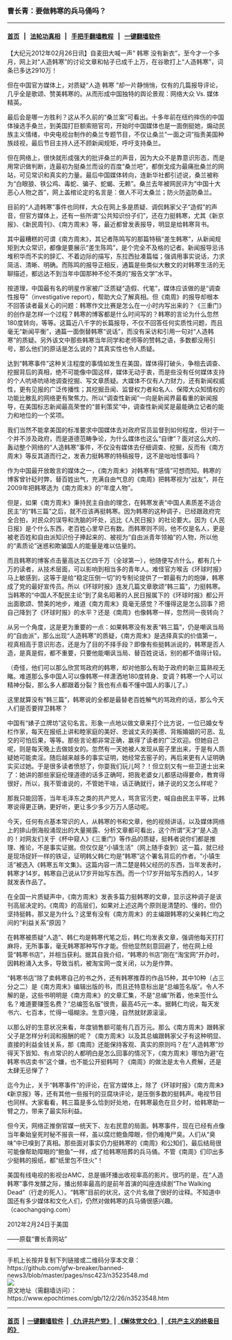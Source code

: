 ### 曹长青：要做韩寒的兵马俑吗？
------------------------

#### [首页](https://github.com/gfw-breaker/banned-news3/blob/master/README.md) &nbsp;&nbsp;|&nbsp;&nbsp; [法轮功真相](https://github.com/begood0513/basic/blob/master/README.md)  &nbsp;&nbsp;|&nbsp;&nbsp; [手把手翻墙教程](https://github.com/gfw-breaker/guides/wiki)  &nbsp;&nbsp;|&nbsp;&nbsp; [一键翻墙软件](https://github.com/gfw-breaker/nogfw/blob/master/README.md)  



<div><p>
 【大纪元2012年02月26日讯】自麦田大喊一声“
 <ok href="https://www.epochtimes.com/gb/tag/%E9%9F%A9%E5%AF%92.html">
  韩寒
 </ok>
 没有新衣”，至今才一个多月，网上对“人造韩寒”的讨论文章和帖子已成千上万，在谷歌打上“人造韩寒”，词条已多达2910万！
</p>
<p>
 但在中国官方媒体上，对质疑“人造
 <ok href="https://www.epochtimes.com/gb/tag/%E9%9F%A9%E5%AF%92.html">
  韩寒
 </ok>
 ”却一片静悄悄，仅有的几篇报导评论，几乎全是歌颂、赞美韩寒的。从而形成中国独特的舆论景观：网络大众 Vs. 媒体精英。
</p>
<p>
 最后会是哪一方胜利？这从不久前的“桑兰案”可看出。十多年前在纽约摔伤的中国体操选手桑兰，到美国打巨额索赔官司，开始时中国媒体也是一面倒挺她，煽动民族主义情绪，中央电视台制作的桑兰专题节目，不仅让桑兰“一面之词”指责美国种族歧视，最后节目主持人还不顾新闻规矩，呼吁支持桑兰。
</p>
<p>
 但在网络上，很快就形成强大的批评桑兰的声音，因为大众不是靠意识形态，而是用常识做判断，连最初为挺桑兰而设的百度“桑兰吧”，都倒戈成为最痛批桑兰的网站，可见常识和真实的力量。最后中国媒体转向，连新华社都引述说，桑兰被称为“白眼狼、铁公鸡、毒蛇、骗子、蛇蝎、无赖”。桑兰去年被网民评为“中国十大恶心人物之首”，网上盖棺论定的名言是：做人不可太桑兰；防火防盗防桑兰。
</p>
<p>
 目前的“人造韩寒”事件也同样，大众在网上多是质疑、调侃韩家父子“造假”的声音，但官方媒体上，还有一些所谓“公共知识份子们”，还在力挺韩寒，尤其《新京报》、《新民周刊》、《南方周末》等，最近都曾发表报导，明显是给韩寒背书。
</p>
<p>
 其中最糟糕的可谓《南方周末》，其记者陈鸣写的那篇特稿“差生韩寒”，从新闻规矩到大众常识，都像是要展示“差生陈鸣”，是个完全不及格的记者。新闻报导忌讳堆积华而不实的辞汇、不着边际的描写，东拉西扯凑篇幅；强调用事实说话，力求简洁、清晰、明确。而陈鸣的报导正相反，通篇是些类似大散文的对韩寒生活的无聊描述，都远达不到当年中国那种不伦不类的“报告文学”水平。
</p>
<p>
 按道理，中国最有名的明星作家被广泛质疑“造假、代笔”，媒体应该做的是“调查性报导”（investigative report），帮助大众了解真相。但《南周》的报导却根本不回答读者最关心的问题：韩寒作文比赛是怎么在一小时内写出来的？《三重门》的创作是怎样一个过程？韩寒的博客都是什么时间写的？韩寒的言论为什么忽然180度转向，等等。这篇近八千字的长篇报导，不仅不回答任何实质性问题，而且毫无“新闻平衡”，通篇一面倒替韩寒“说话”，而没有采访和引用一句对“人造韩寒”的质疑。另外该文中那些韩寒当年同学和老师等的赞韩之语，多数都没用引号，那么他们的原话是怎么说的？其真实性也令人质疑。
</p>
<p>
 达到“韩寒事件”这种关注程度的事情如发生在美国，媒体得打破头，争相去调查、挖掘背后的真相，绝不可能像中国这样，媒体无动于衷，而是些没有任何媒体支持的个人吭哧吭哧地调查挖掘、写文章质疑。大媒体不仅有人力财力，还有新闻权威性，更有见报的广泛传播性；其挖掘丑闻、监督权力者和名人、保障大众知情权的功能比散乱的网络更有聚焦力。所以“调查性新闻”一向是新闻界最看重的新闻报导，在美国标志新闻最高荣誉的“普利策奖”中，调查性新闻奖是最能确立记者的能力和地位的一个奖项。
</p>
<p>
 我们当然不能拿美国的标准要求中国媒体去对政府官员监督到如何程度，但对于一个并不涉及政府，而是道德范畴争论，为什么媒体也这么“自律”？面对这么大的、轰动整个网络的“人造韩寒”事件，不仅没有媒体去仔细调查、挖掘，反而有《南方周末》等反其道而行之，发表力挺韩寒的特稿报导，这不是咄咄怪事吗？
</p>
<p>
 作为中国最开放敢言的媒体之一，《南方周末》对韩寒有“感情”可想而知。韩寒的博客曾针砭时弊，替百姓出气，充满自由气息的《南周》把韩寒视为“战友”，并在2009年把韩寒选为《南方周末》的“年度人物”。
</p>
<p>
 但是，如果《南方周末》秉持民主自由的理念，在韩寒发表“中国人素质差不适合民主”的“韩三篇”之后，就不应该再挺韩寒。因为韩寒的这种调子，已经跟政府完全合拍，对民众的误导和洗脑的坏处，远比《人民日报》的社论要大。因为《人民日报》是个什么东西，老百姓心里早已有数。而韩寒则不同，他不仅是名人，更是被老百姓和自由派知识份子捧起来的、被视为“自由派青年领袖”的人物，所以他的“素质论”迷惑和欺骗国人的能量是难以估量的。
</p>
<p>
 而且韩寒的博客点击量高达五亿四千万（全球第一），他随便写点什么，都有几十万的读者，从技术层面，可以影响到相当多的青年人。难怪官方喉舌《环球时报》马上敏感到，这等于是给“稳定压倒一切”的专制论提供了一颗最有力的炮弹，韩寒成了党的最好宣传员。所以《环球时报》连发几篇文章歌颂“韩三篇”，力挺韩寒。当韩寒的“中国人不配民主论”到了臭名昭著的人民日报属下的《环球时报》都公开出面歌颂、赞美的地步，难道《南方周末》竟毫无感觉？不懂得这是怎么回事？把自己降到了《环球时报》的水平？还是《南周》也像韩寒一样，忽然间一夜转向？
</p>
<p>
 从另一个角度，这是更为重要的一点：如果韩寒没有发表“韩三篇”，仍是嘲讽当局的“自由派”，那么出现“人造韩寒”的质疑，《南方周末》是选择真实的价值第一，视真相高于意识形态，还是为了目的不择手段？即像有些挺韩派说的，韩寒是否人造，是真是假，都不重要，只要他能嘲讽当局、替百姓说话，别的都不值得计较。
</p>
<p>
 （奇怪，他们可以那么欣赏骂政府的韩寒，却对他那么有助于政府的新三篇熟视无睹。难道那么多中国人可以像韩寒一样潇洒地180度转身、变调？韩寒一个人可以精神分裂，那么多人都跟着分裂？我也有点看不懂中国人的事儿了。）
</p>
<p>
 这里就算没有“韩三篇”，韩寒说的全都是最替老百姓解气的骂政府的话，那么今天人们是否要捍卫韩寒？
</p>
<p>
 中国有“婊子立牌坊”这句名言。形象一点地以做文章来打个比方说，一位已婚女专栏作家，每天在报纸上讲和睦家庭的美好、忠诚丈夫的美德、背叛婚姻的可恶、乱交的可怕后果，等等。那些言论都非常正确，赢得了读者的广泛欢迎。但她自己呢，则是每天晚上去做妓女的。忽然有一天她被人发现从窑子里出来，于是有人质疑她可能卖淫。随后越来越多的事实证明，她经常去窑子的，再后来更有人证明确实买过她。于是很多读者愤怒了，你耍我们玩儿呵？！但立刻又有一些卫道士出来了：她讲的那些家庭伦理道德的话多正确呵，把我老婆女儿都感动得要命，教育得很好，所以，我不管谁说的，不管她干啥，话正确就行，婊子说的又怎么样呢？
</p>
<p>
 那我只能回答，当年毛泽东之类的共产党人，骂贪官污吏，喊自由民主平等，比韩寒说得更正确，更好听，更让多少多少万万人感动呢。
</p>
<p>
 今天，任何有点基本常识的人，从韩寒的书和文章，他的视频讲话，以及媒体网络上的排山倒海般涌现出的大量揭露、分析文章都可看出，这个所谓“天才”是人造的！对网友们关于《杯中窥人》《三重门》等作品的质疑，挺韩者说你们都是推理、推论，不是事实证据。但仅仅是“小镇生活”（网上随手查到）这一篇，就已经是现场捉奸一样的铁证，证明韩父韩仁均是“韩寒”这个署名背后的作者。“小镇生活”被选入《韩寒五年文集》。这篇内容一清二楚是韩父经历的东西，当年发表时，韩寒才14岁。韩寒自己说从17岁开始写东西。而一个17岁开始写东西的人，14岁就发表作品了。
</p>
<p>
 在全国一片质疑声中，《南方周末》发表多篇力挺韩寒的文章，显示这种调子是该刊高层决定的。《南周》的高层们，如果对上述这两个原则是清楚的、懂的，但仍坚持挺韩，那又是为什么？这里有没有《南方周末》的主编跟韩寒的父亲韩仁均之间的“利益关系”原因？
</p>
<p>
 在韩寒被质疑“人造”、韩仁均是韩寒代笔之后，韩仁均发表文章，强调他每天打打麻将，无所事事，毫无韩寒那种写作才能。但他显然刻意回避了，他在网上经营“韩寒书店”，并相当获利。据其自我介绍，“韩寒的书店”刚在“淘宝网”开办时，因韩粉涌入太多，导致当机，被淘宝网一度关闭，以为是作弊。
</p>
<p>
 “韩寒书店”除了卖韩寒自己的书之外，还有韩寒推荐的作品15种，其中10种（占三分之二）是《南方周末》编辑出版的书，而且还特意标出是“总编签名版”。令人不解的是，这些书明明是《南方周末》的文章汇集，不是“总编”所着，他来签什么名？难道要赚签名费？“总编签名版”很贵，最高45元一本。据韩仁均说，每天发书六、七百本，忙得一塌糊涂。生意兴隆，自然就财源滚滚。
</p>
<p>
 以那么好的生意状况来看，年度销售额可能有几百万元。那么《南方周末》跟韩家父子是怎样分利润和报酬的呢？《南方周末》以及其总编跟韩家父子有这种明显、直接的利益金钱关系，那《南周》还能保持客观、真实的原则吗？在“人造韩寒”炒得天下皆知、有点常识的人都明白是怎么回事的情况下，《南方周末》哪怕为避“在韩寒书店卖书”这个嫌，也不能公开挺韩呵？《南周》的做法是太令人费解，还是太肆无忌惮了？
</p>
<p>
 迄今为止，关于“韩寒事件”的评论，在官方媒体上，除了《环球时报》《南方周末》《新京报》等，还有其他一些报刊的豆腐块评论，是压倒多数的挺韩声。电视节目也同样。大家看看，韩三篇是多么恰到好处地，在韩寒最危在旦夕时，给韩寒助一臂之力，带来了最实际利益。
</p>
<p>
 但今天，网络正推倒官媒一统天下、左右民意的局面。韩寒事件，现在已经有点像当年秦始皇死时秘不报丧一样，虽以腐烂鲍鱼障眼，但仍难掩尸臭。人们从“臭味”中已嗅到了真相。那些面对事实仍力挺韩寒的《南周》和公知们，最后结局很可能像帮助障眼的“鲍鱼”一样，成了给韩寒陪葬的兵马俑。不管《南周》们印出多少挺韩的报纸，都“纸里包不住火”！
</p>
<p>
 美国有线电视的影视台AMC，总是循环播出收视率高的影片。很巧的是，在“人造韩寒”事件发酵之际，播出频率最高的是前年首演的叫座连续剧“The Walking Dead”（行走的死人）。“韩寒”目前的状况，这个片名做了很好的诠释。不知道中国还有多少媒体和文化人们，仍然对做韩寒的兵马俑很感兴趣。（caochangqing.com）
</p>
<p>
 2012年2月24日于美国
</p>
<p>
 ——原载“曹长青网站”
</p>
</div>
<hr/>
手机上长按并复制下列链接或二维码分享本文章：<br/>
https://github.com/gfw-breaker/banned-news3/blob/master/pages/nsc423/n3523548.md <br/>
<a href='https://github.com/gfw-breaker/banned-news3/blob/master/pages/nsc423/n3523548.md'><img src='https://github.com/gfw-breaker/banned-news3/blob/master/pages/nsc423/n3523548.md.png'/></a> <br/>
原文地址（需翻墙访问）：https://www.epochtimes.com/gb/12/2/26/n3523548.htm


------------------------
#### [首页](https://github.com/gfw-breaker/banned-news3/blob/master/README.md) &nbsp;|&nbsp; [一键翻墙软件](https://github.com/gfw-breaker/nogfw/blob/master/README.md) &nbsp;| [《九评共产党》](https://github.com/gfw-breaker/9ping.md/blob/master/README.md#九评之一评共产党是什么) | [《解体党文化》](https://github.com/gfw-breaker/jtdwh.md/blob/master/README.md) | [《共产主义的终极目的》](https://github.com/gfw-breaker/gczydzjmd.md/blob/master/README.md)


<img src='http://gfw-breaker.win/banned-news3/pages/nsc423/n3523548.md' width='0px' height='0px'/>